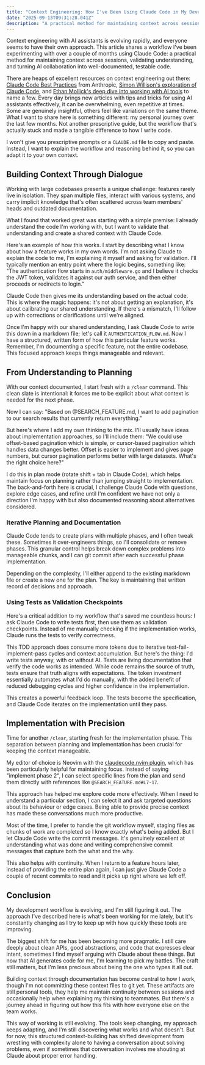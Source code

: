 ```yaml
---
title: "Context Engineering: How I've Been Using Claude Code in My Development Workflow"
date: "2025-09-13T09:31:28.041Z"
description: "A practical method for maintaining context across sessions, validating understanding, and turning AI collaboration into well-documented, testable code."
---
```


Context engineering with AI assistants is evolving rapidly, and everyone seems to have their own approach. This article shares a workflow I've been experimenting with over a couple of months using Claude Code: a practical method for maintaining context across sessions, validating understanding, and turning AI collaboration into well-documented, testable code.

There are heaps of excellent resources on context engineering out there: [Claude Code Best Practices](https://www.anthropic.com/engineering/claude-code-best-practices) from Anthropic, [Simon Willison's exploration of Claude Code](https://youtu.be/IS_y40zY-hc?si=tgSP87N5SYlrMDnD), and [Ethan Mollick's deep dive into working with AI tools](https://www.youtube.com/watch?v=fHWFF_pnqDk) to name a few. Every day brings new articles with tips and tricks for using AI assistants effectively, it can be overwhelming, even repetitive at times. Some are genuinely insightful, others feel like variations on the same theme. What I want to share here is something different: my personal journey over the last few months. Not another prescriptive guide, but the workflow that's actually stuck and made a tangible difference to how I write code.

I won't give you prescriptive prompts or a `CLAUDE.md` file to copy and paste. Instead, I want to explain the workflow and reasoning behind it, so you can adapt it to your own context.

## Building Context Through Dialogue

Working with large codebases presents a unique challenge: features rarely live in isolation. They span multiple files, interact with various systems, and carry implicit knowledge that's often scattered across team members' heads and outdated documentation.

What I found that worked great was starting with a simple premise: I already understand the code I'm working with, but I want to validate that understanding and create a shared context with Claude Code.

Here's an example of how this works. I start by describing what I know about how a feature works in my own words. I'm not asking Claude to explain the code to me, I'm explaining it myself and asking for validation. I'll typically mention an entry point where the logic begins, something like: "The authentication flow starts in `auth/middleware.go` and I believe it checks the JWT token, validates it against our auth service, and then either proceeds or redirects to login."

Claude Code then gives me its understanding based on the actual code. This is where the magic happens: it's not about getting an explanation, it's about calibrating our shared understanding. If there's a mismatch, I'll follow up with corrections or clarifications until we're aligned.

Once I'm happy with our shared understanding, I ask Claude Code to write this down in a markdown file; let's call it `AUTHENTICATION_FLOW.md`. Now I have a structured, written form of how this particular feature works. Remember, I'm documenting a specific feature, not the entire codebase. This focused approach keeps things manageable and relevant.

## From Understanding to Planning

With our context documented, I start fresh with a `/clear` command. This clean slate is intentional: it forces me to be explicit about what context is needed for the next phase.

Now I can say: "Based on @SEARCH_FEATURE.md, I want to add pagination to our search results that currently return everything."

But here's where I add my own thinking to the mix. I'll usually have ideas about implementation approaches, so I'll include them: "We could use offset-based pagination which is simple, or cursor-based pagination which handles data changes better. Offset is easier to implement and gives page numbers, but cursor pagination performs better with large datasets. What's the right choice here?"

I do this in plan mode (rotate shift + tab in Claude Code), which helps maintain focus on planning rather than jumping straight to implementation. The back-and-forth here is crucial, I challenge Claude Code with questions, explore edge cases, and refine until I'm confident we have not only a direction I'm happy with but also documented reasoning about alternatives considered.

### Iterative Planning and Documentation

Claude Code tends to create plans with multiple phases, and I often tweak these. Sometimes it over-engineers things, so I'll consolidate or remove phases. This granular control helps break down complex problems into manageable chunks, and I can git commit after each successful phase implementation.

Depending on the complexity, I'll either append to the existing markdown file or create a new one for the plan. The key is maintaining that written record of decisions and approach.

### Using Tests as Validation Checkpoints

Here's a critical addition to my workflow that's saved me countless hours: I ask Claude Code to write tests first, then use them as validation checkpoints. Instead of me manually checking if the implementation works, Claude runs the tests to verify correctness.

This TDD approach does consume more tokens due to iterative test-fail-implement-pass cycles and context accumulation. But here's the thing: I'd write tests anyway, with or without AI. Tests are living documentation that verify the code works as intended. While code remains the source of truth, tests ensure that truth aligns with expectations. The token investment essentially automates what I'd do manually, with the added benefit of reduced debugging cycles and higher confidence in the implementation.

This creates a powerful feedback loop. The tests become the specification, and Claude Code iterates on the implementation until they pass.

## Implementation with Precision

Time for another `/clear`, starting fresh for the implementation phase. This separation between planning and implementation has been crucial for keeping the context manageable.

My editor of choice is Neovim with the [claudecode.nvim plugin](https://github.com/coder/claudecode.nvim), which has been particularly helpful for maintaining focus. Instead of saying "implement phase 2", I can select specific lines from the plan and send them directly with references like `@SEARCH_FEATURE.md#L7-17`.

This approach has helped me explore code more effectively. When I need to understand a particular section, I can select it and ask targeted questions about its behaviour or edge cases. Being able to provide precise context has made these conversations much more productive.

Most of the time, I prefer to handle the git workflow myself, staging files as chunks of work are completed so I know exactly what's being added. But I let Claude Code write the commit messages. It's genuinely excellent at understanding what was done and writing comprehensive commit messages that capture both the what and the why.

This also helps with continuity. When I return to a feature hours later, instead of providing the entire plan again, I can just give Claude Code a couple of recent commits to read and it picks up right where we left off.

## Conclusion

My development workflow is evolving, and I'm still figuring it out. The approach I've described here is what's been working for me lately, but it's constantly changing as I try to keep up with how quickly these tools are improving.

The biggest shift for me has been becoming more pragmatic. I still care deeply about clean APIs, good abstractions, and code that expresses clear intent, sometimes I find myself arguing with Claude about these things. But now that AI generates code for me, I'm learning to pick my battles. The craft still matters, but I'm less precious about being the one who types it all out.

Building context through documentation has become central to how I work, though I'm not committing these context files to git yet. These artifacts are still personal tools, they help me maintain continuity between sessions and occasionally help when explaining my thinking to teammates. But there's a journey ahead in figuring out how this fits with how everyone else on the team works.

This way of working is still evolving. The tools keep changing, my approach keeps adapting, and I'm still discovering what works and what doesn't. But for now, this structured context-building has shifted development from wrestling with complexity alone to having a conversation about solving problems, even if sometimes that conversation involves me shouting at Claude about proper error handling.

